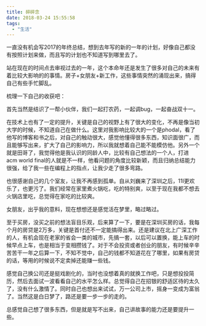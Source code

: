 ```yaml
---
title: 碎碎念
date: 2018-03-24 15:55:58
tags: 
  - "生活"
---
```


一直没有机会写2017的年终总结，想到去年写的新的一年的计划，好像自己都没有按照计划来做，而且写的计划也不知道写到哪里去了。

站在现在的时间点去审视过去的一年，这个本命年还是发生了很多对自己的未来有着比较大影响的的事情。房子+女朋友+新工作，这些事情突然的涌现出来，搞得自己有些手忙脚乱。

梳理一下自己的收获吧：

首先当然是结识了一帮小伙伴，我们一起打农药，一起调bug，一起奋战双十一。

在技术上也有了一定的提升，关键是自己的视野上有了很大的变化，不再是像当初大学的时候，不知道自己在做什么。这里对我影响比较大的一个是phodal，看了他写的博客和书之后，对自己的触动很大，感觉他懂得很多东西，知识面很广，而且能够写出来，扩大了自己的影响力，所以我就想着自己能不能模仿他。另外一个就是田哥了，我觉得他是我认识的同龄人中，比较有自己想法的一个人，打进acm world final的人就是不一样，他看问题的角度比较新颖，而且归纳总结能力很强，给了我一些在编程上的指点，让我少走了很多弯路。

 也很感谢自己的几个室友，让我不再感到孤单。自从刘巍来了深圳之后，11I更欢乐了，也更污了。我们经常在家里煮火锅吃，吃的特别爽，以至于现在我都不想去火锅店里吃，总觉得在家吃的比较爽。

女朋友，出乎我的意料，现在想想还是感觉活在梦里，略过略过。

至于买房，没买之前的想法盲目乐观，后来算了一下，要是在深圳买房的话，我每个月的房贷是2万多，关键是首付还不一定能搞得出来。还是建议在北上广深工作的人，有机会现在老家的省会一类的城市，先搞一套，以后可以置换，能上车的时候早点上车，也是相当于变相攒钱了。对于不会投资或者创业的朋友，有时候辛辛苦苦干一年之后算一下，不知不觉中，自己的钱都不知道花在了哪里，如果有房贷的话，等用的时候说不定卖掉还能赚一些钱。

感觉自己换公司还是挺戏剧化的，当时也没想着真的就换工作吧，只是想投投简历，然后去面试一波看看自己的水平怎么样。总觉得自己在招银的舒适区待的太久了，没有什么激情了。同时自己也想出来试试，万一公司上市，摇身一变成为富翁了。当然这是白日梦了，路还是要一步一步的走的。

总感觉自己想了很多东西，但是就是写不出来，自己讲故事的能力还是要提升一些。
